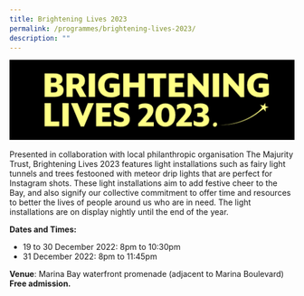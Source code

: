 ```yaml
---
title: Brightening Lives 2023
permalink: /programmes/brightening-lives-2023/
description: ""
---
```

![](/images/bl23.jpeg)

Presented in collaboration with local philanthropic organisation The Majurity Trust,
Brightening Lives 2023 features light installations such as fairy light tunnels and trees
festooned with meteor drip lights that are perfect for Instagram shots. These light
installations aim to add festive cheer to the Bay, and also signify our collective commitment
to offer time and resources to better the lives of people around us who are in need. The light
installations are on display nightly until the end of the year.

**Dates and Times:**
- 19 to 30 December 2022: 8pm to 10:30pm
- 31 December 2022: 8pm to 11:45pm <br>

<p><b>Venue</b>: Marina Bay waterfront promenade (adjacent to Marina Boulevard)<br><b>Free admission.</b></p>